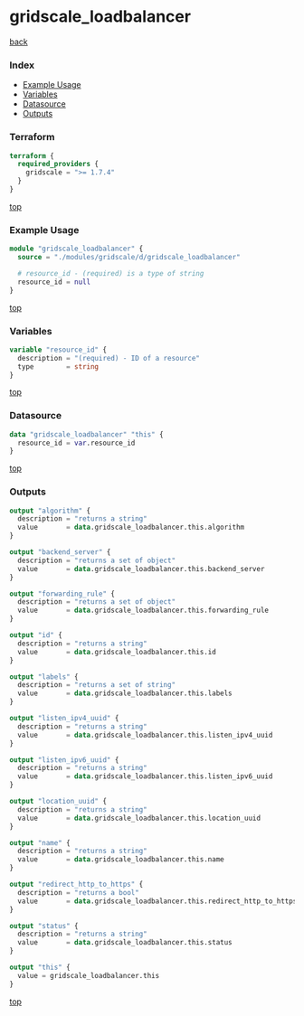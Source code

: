 # gridscale_loadbalancer

[back](../gridscale.md)

### Index

- [Example Usage](#example-usage)
- [Variables](#variables)
- [Datasource](#datasource)
- [Outputs](#outputs)

### Terraform

```terraform
terraform {
  required_providers {
    gridscale = ">= 1.7.4"
  }
}
```

[top](#index)

### Example Usage

```terraform
module "gridscale_loadbalancer" {
  source = "./modules/gridscale/d/gridscale_loadbalancer"

  # resource_id - (required) is a type of string
  resource_id = null
}
```

[top](#index)

### Variables

```terraform
variable "resource_id" {
  description = "(required) - ID of a resource"
  type        = string
}
```

[top](#index)

### Datasource

```terraform
data "gridscale_loadbalancer" "this" {
  resource_id = var.resource_id
}
```

[top](#index)

### Outputs

```terraform
output "algorithm" {
  description = "returns a string"
  value       = data.gridscale_loadbalancer.this.algorithm
}

output "backend_server" {
  description = "returns a set of object"
  value       = data.gridscale_loadbalancer.this.backend_server
}

output "forwarding_rule" {
  description = "returns a set of object"
  value       = data.gridscale_loadbalancer.this.forwarding_rule
}

output "id" {
  description = "returns a string"
  value       = data.gridscale_loadbalancer.this.id
}

output "labels" {
  description = "returns a set of string"
  value       = data.gridscale_loadbalancer.this.labels
}

output "listen_ipv4_uuid" {
  description = "returns a string"
  value       = data.gridscale_loadbalancer.this.listen_ipv4_uuid
}

output "listen_ipv6_uuid" {
  description = "returns a string"
  value       = data.gridscale_loadbalancer.this.listen_ipv6_uuid
}

output "location_uuid" {
  description = "returns a string"
  value       = data.gridscale_loadbalancer.this.location_uuid
}

output "name" {
  description = "returns a string"
  value       = data.gridscale_loadbalancer.this.name
}

output "redirect_http_to_https" {
  description = "returns a bool"
  value       = data.gridscale_loadbalancer.this.redirect_http_to_https
}

output "status" {
  description = "returns a string"
  value       = data.gridscale_loadbalancer.this.status
}

output "this" {
  value = gridscale_loadbalancer.this
}
```

[top](#index)